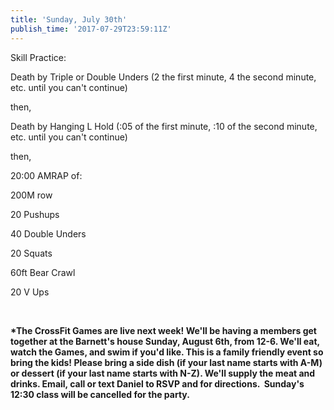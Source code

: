 ```yaml
---
title: 'Sunday, July 30th'
publish_time: '2017-07-29T23:59:11Z'
---
```


Skill Practice:

Death by Triple or Double Unders (2 the first minute, 4 the second
minute, etc. until you can't continue)

then,

Death by Hanging L Hold (:05 of the first minute, :10 of the second
minute, etc. until you can't continue)

then,

20:00 AMRAP of:

200M row

20 Pushups

40 Double Unders

20 Squats

60ft Bear Crawl

20 V Ups

 

**\*The CrossFit Games are live next week! We'll be having a members get
together at the Barnett's house Sunday, August 6th, from 12-6. We'll
eat, watch the Games, and swim if you'd like. This is a family friendly
event so bring the kids! Please bring a side dish (if your last name
starts with A-M) or dessert (if your last name starts with N-Z). We'll
supply the meat and drinks. Email, call or text Daniel to RSVP and for
directions.  Sunday's 12:30 class will be cancelled for the party.**
